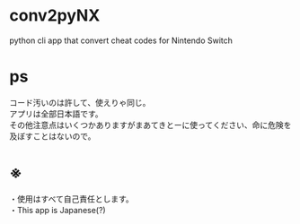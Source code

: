 # conv2pyNX
python cli app that convert cheat codes for Nintendo Switch

# ps
コード汚いのは許して、使えりゃ同じ。<br>
アプリは全部日本語です。<br>
その他注意点はいくつかありますがまあてきとーに使ってください、命に危険を及ぼすことはないので。<br>

# ※
・使用はすべて自己責任とします。<br>
・This app is Japanese(?)
